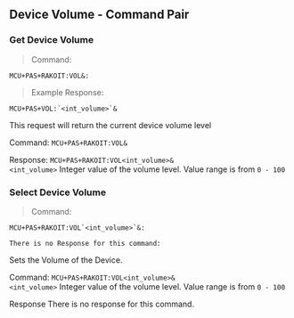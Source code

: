 ## Device Volume - Command Pair

### Get Device Volume
>Command:

```plaintext
MCU+PAS+RAKOIT:VOL&:
```

> Example Response:

```plaintext
MCU+PAS+VOL:`<int_volume>`&
```

This request will return the current device volume level 

Command:    `MCU+PAS+RAKOIT:VOL&`

Response:   `MCU+PAS+RAKOIT:VOL<int_volume>&`  
            `<int_volume>` Integer value of the volume level.  Value range is from `0 - 100`<br> 


### Select Device Volume
>Command:

```plaintext
MCU+PAS+RAKOIT:VOL`<int_volume>`&:

There is no Response for this command:
```

Sets the Volume of the Device.

Command:    `MCU+PAS+RAKOIT:VOL<int_volume>&`  
            `<int_volume>` Integer value of the volume level.  Value range is from `0 - 100`<br>

Response    There is no response for this command.